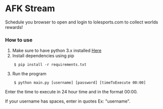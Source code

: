 # AFK Stream

Schedule you browser to open and login to lolesports.com to collect worlds rewards!

### How to use

1. Make sure to have python 3.x installed [Here](https://www.python.org/downloads/)
2. Install dependencies using pip

```
    $ pip install -r requirements.txt
```

3. Run the program

```
    $ python main.py [username] [password] [timeToExecute 00:00]
```

Enter the time to execute in 24 hour time and in the format 00:00.

If your username has spaces, enter in quotes Ex: "username".
